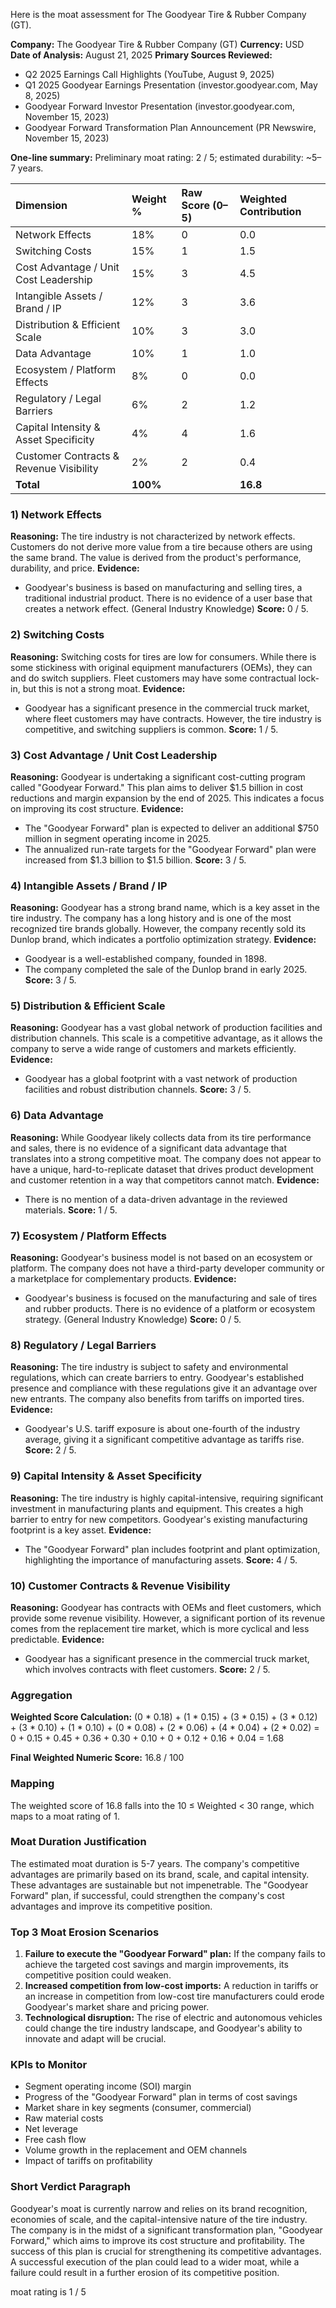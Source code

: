Here is the moat assessment for The Goodyear Tire & Rubber Company (GT).

**Company:** The Goodyear Tire & Rubber Company (GT)
**Currency:** USD
**Date of Analysis:** August 21, 2025
**Primary Sources Reviewed:**
*   Q2 2025 Earnings Call Highlights (YouTube, August 9, 2025)
*   Q1 2025 Goodyear Earnings Presentation (investor.goodyear.com, May 8, 2025)
*   Goodyear Forward Investor Presentation (investor.goodyear.com, November 15, 2023)
*   Goodyear Forward Transformation Plan Announcement (PR Newswire, November 15, 2023)

**One-line summary:** Preliminary moat rating: 2 / 5; estimated durability: ~5–7 years.

| Dimension | Weight % | Raw Score (0–5) | Weighted Contribution |
| :--- | :--- | :--- | :--- |
| Network Effects | 18% | 0 | 0.0 |
| Switching Costs | 15% | 1 | 1.5 |
| Cost Advantage / Unit Cost Leadership | 15% | 3 | 4.5 |
| Intangible Assets / Brand / IP | 12% | 3 | 3.6 |
| Distribution & Efficient Scale | 10% | 3 | 3.0 |
| Data Advantage | 10% | 1 | 1.0 |
| Ecosystem / Platform Effects | 8% | 0 | 0.0 |
| Regulatory / Legal Barriers | 6% | 2 | 1.2 |
| Capital Intensity & Asset Specificity | 4% | 4 | 1.6 |
| Customer Contracts & Revenue Visibility | 2% | 2 | 0.4 |
| **Total** | **100%** | | **16.8** |

### 1) Network Effects
**Reasoning:** The tire industry is not characterized by network effects. Customers do not derive more value from a tire because others are using the same brand. The value is derived from the product's performance, durability, and price.
**Evidence:**
*   Goodyear's business is based on manufacturing and selling tires, a traditional industrial product. There is no evidence of a user base that creates a network effect. (General Industry Knowledge)
**Score:** 0 / 5.

### 2) Switching Costs
**Reasoning:** Switching costs for tires are low for consumers. While there is some stickiness with original equipment manufacturers (OEMs), they can and do switch suppliers. Fleet customers may have some contractual lock-in, but this is not a strong moat.
**Evidence:**
*   Goodyear has a significant presence in the commercial truck market, where fleet customers may have contracts. However, the tire industry is competitive, and switching suppliers is common.
**Score:** 1 / 5.

### 3) Cost Advantage / Unit Cost Leadership
**Reasoning:** Goodyear is undertaking a significant cost-cutting program called "Goodyear Forward." This plan aims to deliver $1.5 billion in cost reductions and margin expansion by the end of 2025. This indicates a focus on improving its cost structure.
**Evidence:**
*   The "Goodyear Forward" plan is expected to deliver an additional $750 million in segment operating income in 2025.
*   The annualized run-rate targets for the "Goodyear Forward" plan were increased from $1.3 billion to $1.5 billion.
**Score:** 3 / 5.

### 4) Intangible Assets / Brand / IP
**Reasoning:** Goodyear has a strong brand name, which is a key asset in the tire industry. The company has a long history and is one of the most recognized tire brands globally. However, the company recently sold its Dunlop brand, which indicates a portfolio optimization strategy.
**Evidence:**
*   Goodyear is a well-established company, founded in 1898.
*   The company completed the sale of the Dunlop brand in early 2025.
**Score:** 3 / 5.

### 5) Distribution & Efficient Scale
**Reasoning:** Goodyear has a vast global network of production facilities and distribution channels. This scale is a competitive advantage, as it allows the company to serve a wide range of customers and markets efficiently.
**Evidence:**
*   Goodyear has a global footprint with a vast network of production facilities and robust distribution channels.
**Score:** 3 / 5.

### 6) Data Advantage
**Reasoning:** While Goodyear likely collects data from its tire performance and sales, there is no evidence of a significant data advantage that translates into a strong competitive moat. The company does not appear to have a unique, hard-to-replicate dataset that drives product development and customer retention in a way that competitors cannot match.
**Evidence:**
*   There is no mention of a data-driven advantage in the reviewed materials.
**Score:** 1 / 5.

### 7) Ecosystem / Platform Effects
**Reasoning:** Goodyear's business model is not based on an ecosystem or platform. The company does not have a third-party developer community or a marketplace for complementary products.
**Evidence:**
*   Goodyear's business is focused on the manufacturing and sale of tires and rubber products. There is no evidence of a platform or ecosystem strategy. (General Industry Knowledge)
**Score:** 0 / 5.

### 8) Regulatory / Legal Barriers
**Reasoning:** The tire industry is subject to safety and environmental regulations, which can create barriers to entry. Goodyear's established presence and compliance with these regulations give it an advantage over new entrants. The company also benefits from tariffs on imported tires.
**Evidence:**
*   Goodyear's U.S. tariff exposure is about one-fourth of the industry average, giving it a significant competitive advantage as tariffs rise.
**Score:** 2 / 5.

### 9) Capital Intensity & Asset Specificity
**Reasoning:** The tire industry is highly capital-intensive, requiring significant investment in manufacturing plants and equipment. This creates a high barrier to entry for new competitors. Goodyear's existing manufacturing footprint is a key asset.
**Evidence:**
*   The "Goodyear Forward" plan includes footprint and plant optimization, highlighting the importance of manufacturing assets.
**Score:** 4 / 5.

### 10) Customer Contracts & Revenue Visibility
**Reasoning:** Goodyear has contracts with OEMs and fleet customers, which provide some revenue visibility. However, a significant portion of its revenue comes from the replacement tire market, which is more cyclical and less predictable.
**Evidence:**
*   Goodyear has a significant presence in the commercial truck market, which involves contracts with fleet customers.
**Score:** 2 / 5.

### Aggregation
**Weighted Score Calculation:**
(0 * 0.18) + (1 * 0.15) + (3 * 0.15) + (3 * 0.12) + (3 * 0.10) + (1 * 0.10) + (0 * 0.08) + (2 * 0.06) + (4 * 0.04) + (2 * 0.02) = 0 + 0.15 + 0.45 + 0.36 + 0.30 + 0.10 + 0 + 0.12 + 0.16 + 0.04 = 1.68

**Final Weighted Numeric Score:** 16.8 / 100

### Mapping
The weighted score of 16.8 falls into the 10 ≤ Weighted < 30 range, which maps to a moat rating of 1.

### Moat Duration Justification
The estimated moat duration is 5-7 years. The company's competitive advantages are primarily based on its brand, scale, and capital intensity. These advantages are sustainable but not impenetrable. The "Goodyear Forward" plan, if successful, could strengthen the company's cost advantages and improve its competitive position.

### Top 3 Moat Erosion Scenarios
1.  **Failure to execute the "Goodyear Forward" plan:** If the company fails to achieve the targeted cost savings and margin improvements, its competitive position could weaken.
2.  **Increased competition from low-cost imports:** A reduction in tariffs or an increase in competition from low-cost tire manufacturers could erode Goodyear's market share and pricing power.
3.  **Technological disruption:** The rise of electric and autonomous vehicles could change the tire industry landscape, and Goodyear's ability to innovate and adapt will be crucial.

### KPIs to Monitor
*   Segment operating income (SOI) margin
*   Progress of the "Goodyear Forward" plan in terms of cost savings
*   Market share in key segments (consumer, commercial)
*   Raw material costs
*   Net leverage
*   Free cash flow
*   Volume growth in the replacement and OEM channels
*   Impact of tariffs on profitability

### Short Verdict Paragraph
Goodyear's moat is currently narrow and relies on its brand recognition, economies of scale, and the capital-intensive nature of the tire industry. The company is in the midst of a significant transformation plan, "Goodyear Forward," which aims to improve its cost structure and profitability. The success of this plan is crucial for strengthening its competitive advantages. A successful execution of the plan could lead to a wider moat, while a failure could result in a further erosion of its competitive position.

moat rating is 1 / 5